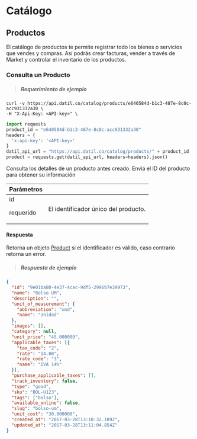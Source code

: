 # Catálogo

## Productos

El catálogo de productos te permite registrar todo los bienes o servicios que
vendes y compras. Así podrás crear facturas, vender a través de Market y
controlar el inventario de los productos.


### Consulta un Producto

> ##### Requerimiento de ejemplo

```shell
curl -v https://api.datil.co/catalog/products/e640584d-b1c3-487e-8c0c-acc931332a30 \
-H "X-Api-Key: <API-key>" \
```

```python
import requests
product_id = "e640584d-b1c3-487e-8c0c-acc931332a30"
headers = {
  'x-api-key': '<API-key>'
}
datil_api_url = "https://api.datil.co/catalog/products/" + product_id
product = requests.get(datil_api_url, headers=headers).json()
```

Consulta los detalles de un producto antes creado. Envía el ID del producto para
obtener su información

Parámetros | &nbsp;
---------- | -------
id<p class="dt-data-type">requerido</p> | El identificador único del producto.


#### Respuesta

Retorna un objeto [Product](#product) si el identificador es válido, caso contrario
retorna un error.

> ##### Respuesta de ejemplo

```json
{
  "id": "9e01ba80-4e37-4cac-9df5-2996b7e39973",
  "name": "Bolso UM",
  "description": "",
  "unit_of_measurement": {
    "abbreviation": "und",
    "name": "Unidad"
  },
  "images": [],
  "category": null,
  "unit_price": "45.000000",
  "applicable_taxes": [{
    "tax_code": "2",
    "rate": "14.00",
    "rate_code": "3",
    "name": "IVA 14%"
  }],
  "purchase_applicable_taxes": [],
  "track_inventory": false,
  "type": "good",
  "sku": "BOL-U123",
  "tags": ["bolso"],
  "available_online": false,
  "slug": "bolso-um",
  "unit_cost": "30.000000",
  "created_at": "2017-03-28T13:10:32.189Z",
  "updated_at": "2017-03-28T13:11:04.854Z"
}
```